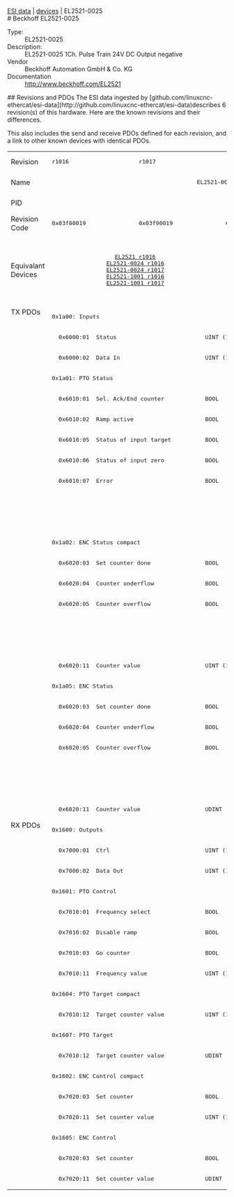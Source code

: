 <div class="nav"><a href="/esi-data">ESI data</a> | <a href="/esi-data/devices">devices</a> | EL2521-0025</div>
#  Beckhoff EL2521-0025

<dl>
  <dt>Type:</dt><dd>EL2521-0025</dd>
  <dt>Description:</dt><dd>EL2521-0025 1Ch. Pulse Train 24V DC Output negative</dd>
  <dt>Vendor</dt><dd>Beckhoff Automation GmbH & Co. KG</dd>
  <dt>Documentation</dt><dd><a href="http://www.beckhoff.com/EL2521">http://www.beckhoff.com/EL2521</a></dd>
</dl>
## Revisions and PDOs
The ESI data ingested by [github.com/linuxcnc-ethercat/esi-data](http://github.com/linuxcnc-ethercat/esi-data)describes 6 revision(s) of this hardware.  Here are the known revisions and their differences.

This also includes the send and receive PDOs defined for each revision, and a link to other known devices with identical PDOs.

<table>
<tr >
<td class="first">Revision</td>
<td ><pre>r1016</pre></td>
<td ><pre>r1017</pre></td>
<td ><pre>r1018</pre></td>
<td ><pre>r1019</pre></td>
<td ><pre>r1020</pre></td>
<td ><pre>r1021</pre></td>
</tr>
<tr >
<td class="first">Name</td>
<td  colspan=6 align="center"><pre>EL2521-0025 1Ch. Pulse Train 24V DC Output negative</pre></td>
</tr>
<tr >
<td class="first">PID</td>
<td  colspan=6 align="center"><pre>0x09d93052</pre></td>
</tr>
<tr >
<td class="first">Revision Code</td>
<td ><pre>0x03f80019</pre></td>
<td ><pre>0x03f90019</pre></td>
<td ><pre>0x03fa0019</pre></td>
<td ><pre>0x03fb0019</pre></td>
<td ><pre>0x03fc0019</pre></td>
<td ><pre>0x03fd0019</pre></td>
</tr>
<tr >
<td class="first">Equivalant Devices</td>
<td  colspan=2 align="center"><pre><a href="EL2521">EL2521 r1016</a><br/><a href="EL2521-0024">EL2521-0024 r1016</a><br/><a href="EL2521-0024">EL2521-0024 r1017</a><br/><a href="EL2521-1001">EL2521-1001 r1016</a><br/><a href="EL2521-1001">EL2521-1001 r1017</a></pre></td>
<td  colspan=3 align="center"><pre><a href="EL2521">EL2521 r1019</a><br/><a href="EL2521">EL2521 r1020</a><br/><a href="EL2521">EL2521 r1021</a><br/><a href="EL2521-0024">EL2521-0024 r1018</a><br/><a href="EL2521-0024">EL2521-0024 r1019</a><br/><a href="EL2521-0024">EL2521-0024 r1020</a><br/><a href="EL2521-1001">EL2521-1001 r1018</a><br/><a href="EL2521-1001">EL2521-1001 r1019</a><br/><a href="EL2521-1001">EL2521-1001 r1020</a></pre></td>
<td ><pre><a href="EL2521">EL2521 r1022</a><br/><a href="EL2521-0024">EL2521-0024 r1021</a></pre></td>
</tr>
<tr class="txpdo pdosection">
<td class="first" rowspan=25 valign=top>TX PDOs</td>
<td colspan=6 align="left"><pre>0x1a00: Inputs</pre></td>
<td></td>
</tr>
<tr class="txpdo">
<td  colspan=6 align="left"><pre>  0x6000:01  Status                          UINT (16 bits)</pre></td>
</tr>
<tr class="txpdo">
<td  colspan=6 align="left"><pre>  0x6000:02  Data In                         UINT (16 bits)</pre></td>
</tr>
<tr class="txpdo pdosection">
<td  colspan=6 align="left"><pre>0x1a01: PTO Status</pre></td>
</tr>
<tr class="txpdo">
<td  colspan=2 align="left"><pre>  0x6010:01  Sel. Ack/End counter            BOOL</pre></td>
<td  colspan=4 align="left"><pre>  0x6010:01  Status__Sel. Ack/End counter    BOOL</pre></td>
</tr>
<tr class="txpdo">
<td  colspan=2 align="left"><pre>  0x6010:02  Ramp active                     BOOL</pre></td>
<td  colspan=4 align="left"><pre>  0x6010:02  Status__Ramp active             BOOL</pre></td>
</tr>
<tr class="txpdo">
<td  colspan=2 align="left"><pre>  0x6010:05  Status of input target          BOOL</pre></td>
<td  colspan=4 align="left"><pre>  0x6010:05  Status__Status of input target  BOOL</pre></td>
</tr>
<tr class="txpdo">
<td  colspan=2 align="left"><pre>  0x6010:06  Status of input zero            BOOL</pre></td>
<td  colspan=4 align="left"><pre>  0x6010:06  Status__Status of input zero    BOOL</pre></td>
</tr>
<tr class="txpdo">
<td  colspan=2 align="left"><pre>  0x6010:07  Error                           BOOL</pre></td>
<td  colspan=4 align="left"><pre>  0x6010:07  Status__Error                   BOOL</pre></td>
</tr>
<tr class="txpdo">
<td  colspan=5 align="left"></td>
<td ><pre>  0x6010:0e  Status__Sync error              BOOL</pre></td>
</tr>
<tr class="txpdo">
<td  colspan=5 align="left"></td>
<td ><pre>  0x6010:10  Status__TxPDO Toggle            BOOL</pre></td>
</tr>
<tr class="txpdo pdosection">
<td  colspan=6 align="left"><pre>0x1a02: ENC Status compact</pre></td>
</tr>
<tr class="txpdo">
<td  colspan=2 align="left"><pre>  0x6020:03  Set counter done                BOOL</pre></td>
<td  colspan=4 align="left"><pre>  0x6020:03  Status__Set counter done        BOOL</pre></td>
</tr>
<tr class="txpdo">
<td  colspan=2 align="left"><pre>  0x6020:04  Counter underflow               BOOL</pre></td>
<td  colspan=4 align="left"><pre>  0x6020:04  Status__Counter underflow       BOOL</pre></td>
</tr>
<tr class="txpdo">
<td  colspan=2 align="left"><pre>  0x6020:05  Counter overflow                BOOL</pre></td>
<td  colspan=4 align="left"><pre>  0x6020:05  Status__Counter overflow        BOOL</pre></td>
</tr>
<tr class="txpdo">
<td  colspan=5 align="left"></td>
<td ><pre>  0x6020:0e  Status__Sync error              BOOL</pre></td>
</tr>
<tr class="txpdo">
<td  colspan=5 align="left"></td>
<td ><pre>  0x6020:10  Status__TxPDO Toggle            BOOL</pre></td>
</tr>
<tr class="txpdo">
<td  colspan=6 align="left"><pre>  0x6020:11  Counter value                   UINT (16 bits)</pre></td>
</tr>
<tr class="txpdo pdosection">
<td  colspan=6 align="left"><pre>0x1a05: ENC Status</pre></td>
</tr>
<tr class="txpdo">
<td  colspan=2 align="left"><pre>  0x6020:03  Set counter done                BOOL</pre></td>
<td  colspan=4 align="left"><pre>  0x6020:03  Status__Set counter done        BOOL</pre></td>
</tr>
<tr class="txpdo">
<td  colspan=2 align="left"><pre>  0x6020:04  Counter underflow               BOOL</pre></td>
<td  colspan=4 align="left"><pre>  0x6020:04  Status__Counter underflow       BOOL</pre></td>
</tr>
<tr class="txpdo">
<td  colspan=2 align="left"><pre>  0x6020:05  Counter overflow                BOOL</pre></td>
<td  colspan=4 align="left"><pre>  0x6020:05  Status__Counter overflow        BOOL</pre></td>
</tr>
<tr class="txpdo">
<td  colspan=5 align="left"></td>
<td ><pre>  0x6020:0e  Status__Sync error              BOOL</pre></td>
</tr>
<tr class="txpdo">
<td  colspan=5 align="left"></td>
<td ><pre>  0x6020:10  Status__TxPDO Toggle            BOOL</pre></td>
</tr>
<tr class="txpdo">
<td  colspan=6 align="left"><pre>  0x6020:11  Counter value                   UDINT (32 bits)</pre></td>
</tr>
<tr class="rxpdo pdosection">
<td class="first" rowspan=18 valign=top>RX PDOs</td>
<td colspan=6 align="left"><pre>0x1600: Outputs</pre></td>
<td></td>
</tr>
<tr class="rxpdo">
<td  colspan=6 align="left"><pre>  0x7000:01  Ctrl                            UINT (16 bits)</pre></td>
</tr>
<tr class="rxpdo">
<td  colspan=6 align="left"><pre>  0x7000:02  Data Out                        UINT (16 bits)</pre></td>
</tr>
<tr class="rxpdo pdosection">
<td  colspan=6 align="left"><pre>0x1601: PTO Control</pre></td>
</tr>
<tr class="rxpdo">
<td  colspan=2 align="left"><pre>  0x7010:01  Frequency select                BOOL</pre></td>
<td  colspan=4 align="left"><pre>  0x7010:01  Control__Frequency select       BOOL</pre></td>
</tr>
<tr class="rxpdo">
<td  colspan=2 align="left"><pre>  0x7010:02  Disable ramp                    BOOL</pre></td>
<td  colspan=4 align="left"><pre>  0x7010:02  Control__Disable ramp           BOOL</pre></td>
</tr>
<tr class="rxpdo">
<td  colspan=2 align="left"><pre>  0x7010:03  Go counter                      BOOL</pre></td>
<td  colspan=4 align="left"><pre>  0x7010:03  Control__Go counter             BOOL</pre></td>
</tr>
<tr class="rxpdo">
<td  colspan=6 align="left"><pre>  0x7010:11  Frequency value                 UINT (16 bits)</pre></td>
</tr>
<tr class="rxpdo pdosection">
<td  colspan=6 align="left"><pre>0x1604: PTO Target compact</pre></td>
</tr>
<tr class="rxpdo">
<td  colspan=6 align="left"><pre>  0x7010:12  Target counter value            UINT (16 bits)</pre></td>
</tr>
<tr class="rxpdo pdosection">
<td  colspan=6 align="left"><pre>0x1607: PTO Target</pre></td>
</tr>
<tr class="rxpdo">
<td  colspan=6 align="left"><pre>  0x7010:12  Target counter value            UDINT (32 bits)</pre></td>
</tr>
<tr class="rxpdo pdosection">
<td  colspan=6 align="left"><pre>0x1602: ENC Control compact</pre></td>
</tr>
<tr class="rxpdo">
<td  colspan=2 align="left"><pre>  0x7020:03  Set counter                     BOOL</pre></td>
<td  colspan=4 align="left"><pre>  0x7020:03  Control__Set counter            BOOL</pre></td>
</tr>
<tr class="rxpdo">
<td  colspan=6 align="left"><pre>  0x7020:11  Set counter value               UINT (16 bits)</pre></td>
</tr>
<tr class="rxpdo pdosection">
<td  colspan=6 align="left"><pre>0x1605: ENC Control</pre></td>
</tr>
<tr class="rxpdo">
<td  colspan=2 align="left"><pre>  0x7020:03  Set counter                     BOOL</pre></td>
<td  colspan=4 align="left"><pre>  0x7020:03  Control__Set counter            BOOL</pre></td>
</tr>
<tr class="rxpdo">
<td  colspan=6 align="left"><pre>  0x7020:11  Set counter value               UDINT (32 bits)</pre></td>
</tr>
</table>
